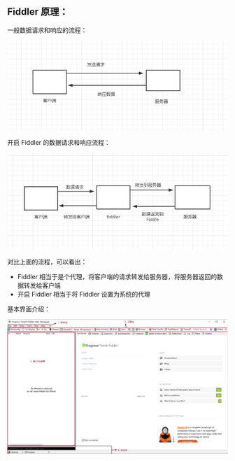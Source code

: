 ## Fiddler 原理：

一般数据请求和响应的流程：

![baserequest](./images/baserequest.png)

开启 Fiddler 的数据请求和响应流程：

![requets](./images/fiddlerrequest.png)

对比上面的流程，可以看出：

+ Fiddler 相当于是个代理，将客户端的请求转发给服务器，将服务器返回的数据转发给客户端
+ 开启 Fiddler 相当于将 Fiddler 设置为系统的代理

基本界面介绍：

![baseUi](./images/Uibase.png)